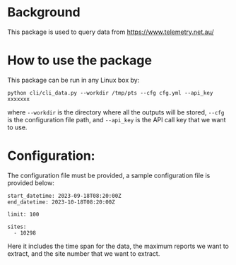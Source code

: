 # Background
This package is used to query data from https://www.telemetry.net.au/

# How to use the package
This package can be run in any Linux box by:
```
python cli/cli_data.py --workdir /tmp/pts --cfg cfg.yml --api_key xxxxxxx
```
where ``--workdir`` is the directory where all the outputs will be stored, ``--cfg`` is the configuration file path, and ``--api_key`` is the API call key that we want to use.

# Configuration:
The configuration file must be provided, a sample configuration file is provided below:
```
start_datetime: 2023-09-18T08:20:00Z
end_datetime: 2023-10-18T08:20:00Z

limit: 100

sites:
  - 10298
```
Here it includes the time span for the data, the maximum reports we want to extract, and the site number that we want to extract.
